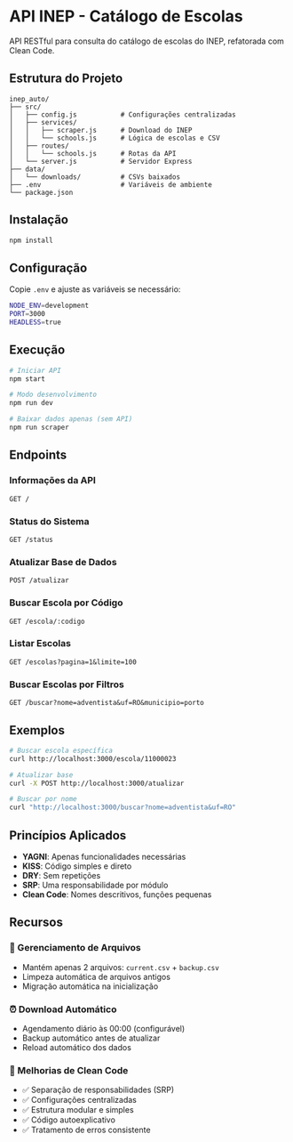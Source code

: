# API INEP - Catálogo de Escolas

API RESTful para consulta do catálogo de escolas do INEP, refatorada com Clean Code.

## Estrutura do Projeto

```
inep_auto/
├── src/
│   ├── config.js           # Configurações centralizadas
│   ├── services/
│   │   ├── scraper.js      # Download do INEP
│   │   └── schools.js      # Lógica de escolas e CSV
│   ├── routes/
│   │   └── schools.js      # Rotas da API
│   └── server.js           # Servidor Express
├── data/
│   └── downloads/          # CSVs baixados
├── .env                    # Variáveis de ambiente
└── package.json
```

## Instalação

```bash
npm install
```

## Configuração

Copie `.env` e ajuste as variáveis se necessário:

```bash
NODE_ENV=development
PORT=3000
HEADLESS=true
```

## Execução

```bash
# Iniciar API
npm start

# Modo desenvolvimento  
npm run dev

# Baixar dados apenas (sem API)
npm run scraper
```

## Endpoints

### Informações da API
```
GET /
```

### Status do Sistema
```
GET /status
```

### Atualizar Base de Dados
```
POST /atualizar
```

### Buscar Escola por Código
```
GET /escola/:codigo
```

### Listar Escolas
```
GET /escolas?pagina=1&limite=100
```

### Buscar Escolas por Filtros
```
GET /buscar?nome=adventista&uf=RO&municipio=porto
```

## Exemplos

```bash
# Buscar escola específica
curl http://localhost:3000/escola/11000023

# Atualizar base
curl -X POST http://localhost:3000/atualizar

# Buscar por nome
curl "http://localhost:3000/buscar?nome=adventista&uf=RO"
```

## Princípios Aplicados

- **YAGNI**: Apenas funcionalidades necessárias
- **KISS**: Código simples e direto
- **DRY**: Sem repetições
- **SRP**: Uma responsabilidade por módulo
- **Clean Code**: Nomes descritivos, funções pequenas

## Recursos

### 📁 Gerenciamento de Arquivos
- Mantém apenas 2 arquivos: `current.csv` + `backup.csv`
- Limpeza automática de arquivos antigos
- Migração automática na inicialização

### ⏰ Download Automático
- Agendamento diário às 00:00 (configurável)
- Backup automático antes de atualizar
- Reload automático dos dados

### 🔧 Melhorias de Clean Code
- ✅ Separação de responsabilidades (SRP)
- ✅ Configurações centralizadas 
- ✅ Estrutura modular e simples
- ✅ Código autoexplicativo
- ✅ Tratamento de erros consistente